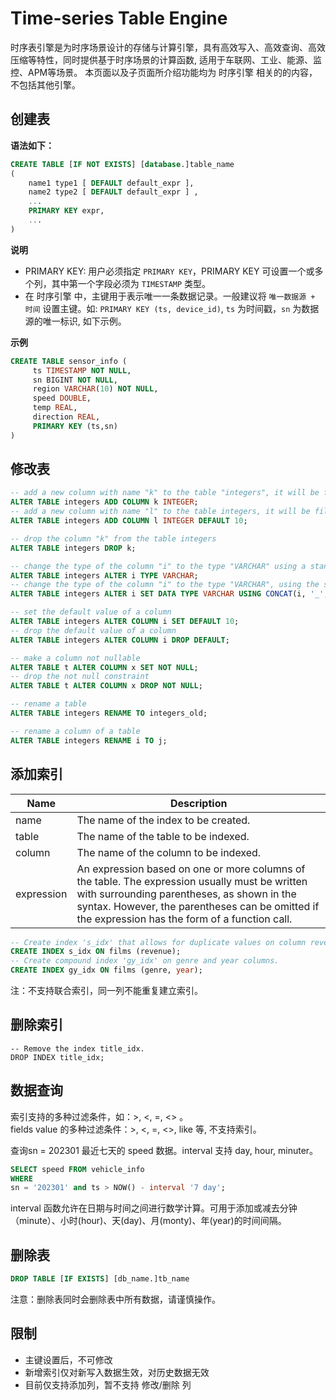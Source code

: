 # Time-series Table Engine
时序表引擎是为时序场景设计的存储与计算引擎，具有高效写入、高效查询、高效压缩等特性，同时提供基于时序场景的计算函数, 适用于车联网、工业、能源、监控、APM等场景。
本页面以及子页面所介绍功能均为 时序引擎 相关的的内容，不包括其他引擎。

## 创建表
**语法如下：**  
```SQL
CREATE TABLE [IF NOT EXISTS] [database.]table_name 
(
    name1 type1 [ DEFAULT default_expr ],
    name2 type2 [ DEFAULT default_expr ] ,
    ...
    PRIMARY KEY expr,
    ...
)

```

**说明**  
* PRIMARY KEY: 用户必须指定 `PRIMARY KEY`，PRIMARY KEY 可设置一个或多个列，其中第一个字段必须为 `TIMESTAMP` 类型。
* 在 时序引擎 中，主键用于表示唯一一条数据记录。一般建议将 `唯一数据源 + 时间` 设置主键。如: `PRIMARY KEY (ts, device_id)`, `ts` 为时间戳，`sn` 为数据源的唯一标识, 如下示例。

**示例**

```SQL
CREATE TABLE sensor_info (
     ts TIMESTAMP NOT NULL,
     sn BIGINT NOT NULL,
     region VARCHAR(10) NOT NULL,
     speed DOUBLE,
     temp REAL,
     direction REAL,
     PRIMARY KEY (ts,sn)
)
```

## 修改表

```SQL
-- add a new column with name "k" to the table "integers", it will be filled with the default value NULL
ALTER TABLE integers ADD COLUMN k INTEGER;
-- add a new column with name "l" to the table integers, it will be filled with the default value 10
ALTER TABLE integers ADD COLUMN l INTEGER DEFAULT 10;

-- drop the column "k" from the table integers
ALTER TABLE integers DROP k;

-- change the type of the column "i" to the type "VARCHAR" using a standard cast
ALTER TABLE integers ALTER i TYPE VARCHAR;
-- change the type of the column "i" to the type "VARCHAR", using the specified expression to convert the data for each row
ALTER TABLE integers ALTER i SET DATA TYPE VARCHAR USING CONCAT(i, '_', j);

-- set the default value of a column
ALTER TABLE integers ALTER COLUMN i SET DEFAULT 10;
-- drop the default value of a column
ALTER TABLE integers ALTER COLUMN i DROP DEFAULT;

-- make a column not nullable
ALTER TABLE t ALTER COLUMN x SET NOT NULL;
-- drop the not null constraint
ALTER TABLE t ALTER COLUMN x DROP NOT NULL;

-- rename a table
ALTER TABLE integers RENAME TO integers_old;

-- rename a column of a table
ALTER TABLE integers RENAME i TO j;
```

## 添加索引

|Name       | Description                                                          |
|------     | ------------------------------                                       |
|name       | The name of the index to be created.                                 |
|table      | The name of the table to be indexed.                                 |
|column     | The name of the column to be indexed.                                |
|expression | An expression based on one or more columns of the table. The expression usually must be written with surrounding parentheses, as shown in the syntax. However, the parentheses can be omitted if the expression has the form of a function call.|


```SQL
-- Create index 's_idx' that allows for duplicate values on column revenue of table films.
CREATE INDEX s_idx ON films (revenue);
-- Create compound index 'gy_idx' on genre and year columns.
CREATE INDEX gy_idx ON films (genre, year);
```
注：不支持联合索引，同一列不能重复建立索引。

## 删除索引
```
-- Remove the index title_idx.
DROP INDEX title_idx;
```

## 数据查询
索引支持的多种过滤条件，如：>, <, =, <> 。  
fields value 的多种过滤条件：>, <, =, <>, like 等, 不支持索引。

查询sn = 202301 最近七天的 speed 数据。interval 支持 day, hour, minuter。
```SQL
SELECT speed FROM vehicle_info 
WHERE 
sn = '202301' and ts > NOW() - interval '7 day';
```
interval 函数允许在日期与时间之间进行数学计算。可用于添加或减去分钟（minute）、小时(hour)、天(day)、月(monty)、年(year)的时间间隔。
## 删除表
```SQL
DROP TABLE [IF EXISTS] [db_name.]tb_name
```
注意：删除表同时会删除表中所有数据，请谨慎操作。

## 限制
* 主键设置后，不可修改
* 新增索引仅对新写入数据生效，对历史数据无效
* 目前仅支持添加列，暂不支持 修改/删除 列

